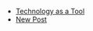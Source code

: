 - [Technology as a Tool](./thoughts/technology_as_a_tool.html)
- [New Post](./thoughts/new_post.html)
